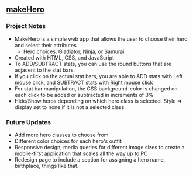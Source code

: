 <a href = "https://soundwanders.github.io/makehero/"><h2>makeHero</h2></a>

### Project Notes
  - MakeHero is a simple web app that allows the user to choose their hero and select their attributes
    - Hero choices: Gladiator, Ninja, or Samurai
  - Created with HTML, CSS, and JavaScript
  - To ADD/SUBTRACT stats, you can use the round buttons that are adjacent to the stat bars.
  - If you click on the actual stat bars, you are able to ADD stats with Left mouse click, and SUBTRACT stats with Right mouse click
  - For stat bar manipulation, the CSS background-color is changed on each click to be added or subtracted in increments of 3%
  - Hide/Show heros depending on which hero class is selected. Style => display set to none if it is not a selected class.

### Future Updates
   - Add more hero classes to choose from
   - Different color choices for each hero's outfit
   - Responsive design, media queries for different image sizes to create a mobile-first application that scales all the way up to PC
   - Redesign page to include a section for assigning a hero name, birthplace, things like that.
